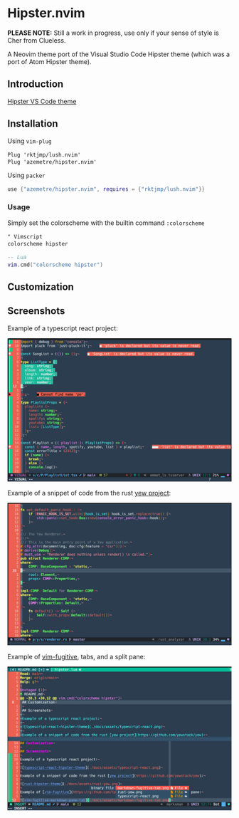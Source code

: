 # Hipster.nvim

**PLEASE NOTE:** Still a work in progress, use only if your sense of style is Cher from Clueless.

A Neovim theme port of the Visual Studio Code Hipster theme (which was a port of Atom Hipster theme).

## Introduction
[Hipster VS Code theme](https://github.com/lalevac/vscode-hipster-theme)

## Installation
Using `vim-plug`

```vim
Plug 'rktjmp/lush.nvim'
Plug 'azemetre/hipster.nvim'
```

Using `packer`

```lua
use {"azemetre/hipster.nvim", requires = {"rktjmp/lush.nvim"}}
```

### Usage

Simply set the colorscheme with the builtin command `:colorscheme`

```vim
" Vimscript
colorscheme hipster 
```

```lua
-- Lua
vim.cmd("colorscheme hipster")
```

## Customization

## Screenshots

Example of a typescript react project:

![typescript-react-hipster-theme](./docs/assets/typescript-react.png)

Example of a snippet of code from the rust [yew project](https://github.com/yewstack/yew):

![rust-hipster-theme](./docs/assets/rust-yew.png)

Example of [vim-fugitive](https://github.com/tpope/vim-fugitive), tabs, and a split pane:

![vim-fugitive-markdown-pane-tab](./docs/assets/markdown-fugitive-tab.png)

